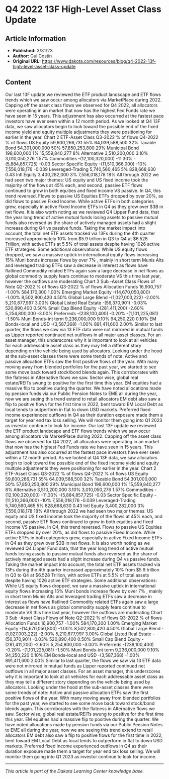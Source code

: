 # Q4 2022 13F High-Level Asset Class Update

## Article Information
- **Published:** 3/31/23
- **Author:** Gui Costin
- **Original URL:** https://www.dakota.com/resources/blog/q4-2022-13f-high-level-asset-class-update

## Content

Our last 13F update we reviewed the ETF product landscape and ETF flows trends which we saw occur among allocators via MarketPlace during 2022. Capping off the asset class flows we observed for Q4 2022, all allocators were operating in an market that now has the highest Fed Funds rate we have seen in 15 years. This adjustment has also occurred at the fastest pace investors have ever seen within a 12 month period. As we looked at Q4 13F data, we saw allocators begin to look toward the possible end of the fixed income yield and equity multiple adjustments they were positioning for earlier in the year. Chart 2 ETF-Asset Class Q3-2022 % of flows Q4-2022 % of flows US Equity 59,600,266,731 55% 64,039,588,500 32% Taxable Bond 54,301,000,000 50% 57,850,253,800 29% Municipal Bond 198,600,000 1% 15,559,840,277 8% Alternative 3,510,200,000 3.10% 3,010,050,276 1.57% Commodities -(12,100,320,000) -11.30% -(5,884,857,725) -0.03 Sector Specific Equity -(11,510,366,000) -10% 7,556,018,176 -0.039 Leveraged-Trading 5,740,560,465 5% 828,668,630 0.43 Intl Equity 3,400,282,000 3% 7,556,018,178 18% All through 2022 we had seen two major themes: US equity and US fixed income took the majority of the flows at 45% each, and second, passive ETF flows continued to grow in both equities and fixed income VS passive. In Q4, this trend reversed. Flows to passive US Equities ETFs dropped by over 20%, as did flows to passive Fixed Income. While active ETFs in both categories grew, especially in active Fixed Income ETFs in Q4 as they grew over $3B in net flows. It is also worth noting as we reviewed Q4 Lipper Fund data, that the year long trend of active mutual funds losing assets to passive mutual funds also reversed as the share of actively managed assets had a slight increase during Q4 vs passive funds. Taking the market impact into account, the total net ETF assets tracked via 13Fs during the 4th quarter increased approximately 10% from $5.9 trillion in Q3 to Q4 at $6.528 Trillion, with active ETFs at 5.5% of total assets despite having 1026 active ETF strategies. Some additional observations: While US equity flows dropped, we saw a massive uptick in international equity flows increasing 15% Muni bonds increase flows by over 7% , mainly in short term Munis Alts and leveraged trading ETFs saw a decrease in interest as flows have flatlined Commodity related ETFs again saw a large decrease in net flows as global commodity supply fears continue to moderate VS this time last year, however the outflows are moderating Chart 3 Sub -Asset Class Flows of Note Q2-2022 % of flows Q3-2022 % of flows Allocation Funds 16,900,757 -1.00% 584,170,300 1.00% Emerging Market Equity -(14,670,050,800) -1.00% 8,502,800,420 4.50% Global Large Blend -(1,027,003,222) -2.00% 5,210,677,997 3.00% Global Listed Real Estate -(56,370,901) -0.03% 520,890,400 0.50% Small Cap Blend Equity -(281,411,200) -2.60% 5,254,800,000 -3.00% Preferreds -(238,100,400) -0.20% -(1,101,225,081) -1.50% Muni Bonds-int term 9,236,000,000 9.10% 94,250,220 0.10% EM Bonds-local and USD -(3,587,368) -1.00% 891,411,600 2.00% Similar to last quarter, the flows we saw via 13 ETF data were not mirrored in mutual funds as Lipper reported continued net outflows in all major asset classes. For an asset manager, this underscores why it is important to look at all vehicles for each addressable asset class as they may tell a different story depending on the vehicle being used by allocators. Looking under the hood at the sub-asset classes there were some trends of note: Active and passive allocation ETFs saw the first positive flows of the year. With many moving away from blended portfolios for the past year, we started to see some move back toward stock/bond blends again. This corroborates with the flatness in Alternative flows we saw. Sector wise, global real estate/REITs swung to positive for the first time this year. EM equities had a massive flip to positive during the quarter. We have noted allocations made by pension funds via our Public Pension Notes to EME all during the year, now we are seeing this trend extend to retail allocators EM debt also saw a flip to positive flows for the first time in 2022, bent toward EM Local Debt as local tends to outperform in flat to down USD markets. Preferred fixed income experienced outflows in Q4 as their duration exposure made them a target for year end tax loss selling. We will monitor them going into Q1 2023 as investor continue to look for income. Our last 13F update we reviewed the ETF product landscape and ETF flows trends which we saw occur among allocators via MarketPlace during 2022. Capping off the asset class flows we observed for Q4 2022, all allocators were operating in an market that now has the highest Fed Funds rate we have seen in 15 years. This adjustment has also occurred at the fastest pace investors have ever seen within a 12 month period. As we looked at Q4 13F data, we saw allocators begin to look toward the possible end of the fixed income yield and equity multiple adjustments they were positioning for earlier in the year. Chart 2 ETF-Asset Class Q3-2022 % of flows Q4-2022 % of flows US Equity 59,600,266,731 55% 64,039,588,500 32% Taxable Bond 54,301,000,000 50% 57,850,253,800 29% Municipal Bond 198,600,000 1% 15,559,840,277 8% Alternative 3,510,200,000 3.10% 3,010,050,276 1.57% Commodities -(12,100,320,000) -11.30% -(5,884,857,725) -0.03 Sector Specific Equity -(11,510,366,000) -10% 7,556,018,176 -0.039 Leveraged-Trading 5,740,560,465 5% 828,668,630 0.43 Intl Equity 3,400,282,000 3% 7,556,018,178 18% All through 2022 we had seen two major themes: US equity and US fixed income took the majority of the flows at 45% each, and second, passive ETF flows continued to grow in both equities and fixed income VS passive. In Q4, this trend reversed. Flows to passive US Equities ETFs dropped by over 20%, as did flows to passive Fixed Income. While active ETFs in both categories grew, especially in active Fixed Income ETFs in Q4 as they grew over $3B in net flows. It is also worth noting as we reviewed Q4 Lipper Fund data, that the year long trend of active mutual funds losing assets to passive mutual funds also reversed as the share of actively managed assets had a slight increase during Q4 vs passive funds. Taking the market impact into account, the total net ETF assets tracked via 13Fs during the 4th quarter increased approximately 10% from $5.9 trillion in Q3 to Q4 at $6.528 Trillion, with active ETFs at 5.5% of total assets despite having 1026 active ETF strategies. Some additional observations: While US equity flows dropped, we saw a massive uptick in international equity flows increasing 15% Muni bonds increase flows by over 7% , mainly in short term Munis Alts and leveraged trading ETFs saw a decrease in interest as flows have flatlined Commodity related ETFs again saw a large decrease in net flows as global commodity supply fears continue to moderate VS this time last year, however the outflows are moderating Chart 3 Sub -Asset Class Flows of Note Q2-2022 % of flows Q3-2022 % of flows Allocation Funds 16,900,757 -1.00% 584,170,300 1.00% Emerging Market Equity -(14,670,050,800) -1.00% 8,502,800,420 4.50% Global Large Blend -(1,027,003,222) -2.00% 5,210,677,997 3.00% Global Listed Real Estate -(56,370,901) -0.03% 520,890,400 0.50% Small Cap Blend Equity -(281,411,200) -2.60% 5,254,800,000 -3.00% Preferreds -(238,100,400) -0.20% -(1,101,225,081) -1.50% Muni Bonds-int term 9,236,000,000 9.10% 94,250,220 0.10% EM Bonds-local and USD -(3,587,368) -1.00% 891,411,600 2.00% Similar to last quarter, the flows we saw via 13 ETF data were not mirrored in mutual funds as Lipper reported continued net outflows in all major asset classes. For an asset manager, this underscores why it is important to look at all vehicles for each addressable asset class as they may tell a different story depending on the vehicle being used by allocators. Looking under the hood at the sub-asset classes there were some trends of note: Active and passive allocation ETFs saw the first positive flows of the year. With many moving away from blended portfolios for the past year, we started to see some move back toward stock/bond blends again. This corroborates with the flatness in Alternative flows we saw. Sector wise, global real estate/REITs swung to positive for the first time this year. EM equities had a massive flip to positive during the quarter. We have noted allocations made by pension funds via our Public Pension Notes to EME all during the year, now we are seeing this trend extend to retail allocators EM debt also saw a flip to positive flows for the first time in 2022, bent toward EM Local Debt as local tends to outperform in flat to down USD markets. Preferred fixed income experienced outflows in Q4 as their duration exposure made them a target for year end tax loss selling. We will monitor them going into Q1 2023 as investor continue to look for income.

---

*This article is part of the Dakota Learning Center knowledge base.*
